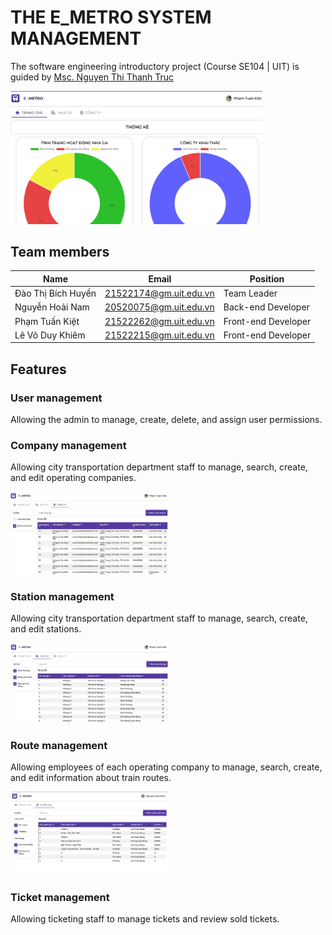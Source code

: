 # THE E_METRO SYSTEM MANAGEMENT

The software engineering introductory project (Course SE104 | UIT) is guided by [Msc. Nguyen Thi Thanh Truc](mailto:trucntt@uit.edu.vn)

<img src="images/img_2.png"  width="80%" height="50%">

## Team members
| Name         | Email               | Position   |
|--------------|---------------------|------------|
| Đào Thị Bích Huyền | 21522174@gm.uit.edu.vn | Team Leader  |
| Nguyễn Hoài Nam    | 20520075@gm.uit.edu.vn | Back-end Developer  |
| Phạm Tuấn Kiệt     | 21522262@gm.uit.edu.vn | Front-end Developer  |
| Lê Võ Duy Khiêm    | 21522215@gm.uit.edu.vn | Front-end Developer  |


## Features 

### User management
Allowing the admin to manage, create, delete, and assign user permissions.


### Company management
Allowing city transportation department staff to manage, search, create, and edit operating companies.

<img src="images/img_3.png"  width="50%" height="50%">


### Station management
Allowing city transportation department staff to manage, search, create, and edit stations.

<img src="images/img_4.png"  width="50%" height="50%">


### Route management
Allowing employees of each operating company to manage, search, create, and edit information about train routes.

<img src="images/img_5.png"  width="50%" height="50%">

### Ticket management
Allowing ticketing staff to manage tickets and review sold tickets.
